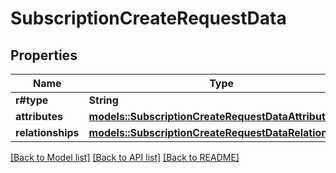 # SubscriptionCreateRequestData

## Properties

Name | Type | Description | Notes
------------ | ------------- | ------------- | -------------
**r#type** | **String** |  | 
**attributes** | [**models::SubscriptionCreateRequestDataAttributes**](SubscriptionCreateRequest_data_attributes.md) |  | 
**relationships** | [**models::SubscriptionCreateRequestDataRelationships**](SubscriptionCreateRequest_data_relationships.md) |  | 

[[Back to Model list]](../README.md#documentation-for-models) [[Back to API list]](../README.md#documentation-for-api-endpoints) [[Back to README]](../README.md)



